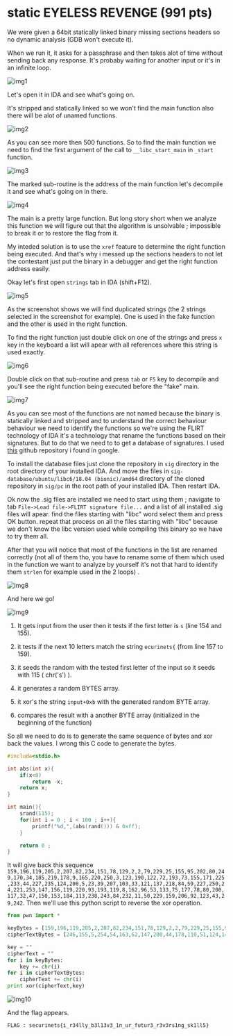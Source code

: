 # static EYELESS REVENGE (991 pts)

We were given a 64bit statically linked binary missing sections headers so no dynamic analysis (GDB won't execute it).

When we run it, it asks for a passphrase and then takes alot of time without sending back any response. It's probaby waiting for another input or it's in an infinite loop.

![img1](exec.png)

Let's open it in IDA and see what's going on.

It's stripped and statically linked so we won't find the main function also there will be alot of unamed functions.

![img2](functions.png)

As you can see more then 500 functions. So to find the main function we need to find the first argument of the call to ```__libc_start_main``` in ```_start``` function.

![img3](start.png)

The marked sub-routine is the address of the main function let's decompile it and see what's going on in there.

![img4](main.png)
  
The main is a pretty large function. But long story short when we analyze this function we will figure out that the algorithm is unsolvable ; impossible to break it or to restore the flag from it.

My inteded solution is to use the ```xref``` feature to determine the right function being executed. And that's why i messed up the sections headers to not let the contestant just put the binary in a debugger and get the right function address easily.

Okay let's first open ```strings``` tab in IDA (shift+F12).

![img5](strings.png)

As the screenshot shows we will find duplicated strings (the 2 strings selected in the screenshot for example). One is used in the fake function and the other is used in the right function.

To find the right function just double click on one of the strings and press ```x``` key in the keyboard a list will apear with all references where this string is used exactly.

![img6](xref.png)

Double click on that sub-routine and press ```tab``` or ```F5``` key to decompile and you'll see the right function being executed before the "fake" main.

![img7](right.png)

As you can see most of the functions are not named because the binary is statically linked and stripped and to understand the correct behaviour behaviour we need to identify the functions so we're using the FLIRT technology of IDA it's a technology that rename the functions based on their signatures. But to do that we need to to get a database of signatures. I used [this](https://github.com/push0ebp/sig-database/tree/master/ubuntu/libc6/18.04%20(bionic)/amd64) github repository i found in google.

To install the database files just clone the repository in ```sig``` directory in the root directory of your installed IDA. And move the files in ```sig-database/ubuntu/libc6/18.04 (bionic)/amd64``` directory of the cloned repository in ```sig/pc``` in the root path of your installed IDA. Then restart IDA.

Ok now the .sig files are installed we need to start using them ; navigate to tab ```File->Load file->FLIRT signature file...``` and a list of all installed .sig files will apear. find the files starting with "libc" word select them and press OK button. repeat that process on all the files starting with "libc" because we don't know the libc version used while compiling this binary so we have to try them all.

After that you will notice that most of the functions in the list are renamed correctly (not all of them tho, you have to rename some of them which used in the function we want to analyze by yourself it's not that hard to identify them ```strlen``` for example used in the 2 loops) . 

![img8](ren.png)

And here we go!

![img9](last.png)

1) It gets input from the user then it tests if the first letter is ```s``` (line 154 and 155).
 
2) it tests if the next 10 letters match the string ```ecurinets{``` (from line 157 to 159).
 
3) it seeds the random with the tested first letter of the input so it seeds with 115 ( chr('s') ).
 
4) it generates a random BYTES array.

5) it xor's the string ```input+0xb``` with the generated random BYTE array.

6) compares the result with a another BYTE array (initialized in the beginning of the function)

So all we need to do is to generate the same sequence of bytes and xor back the values. I wrong this C code to generate the bytes.

```C
#include<stdio.h>

int abs(int x){
    if(x<0)
        return -x;
    return x;
}

int main(){
    srand(115);
    for(int i = 0 ; i < 100 ; i++){
        printf("%d,",(abs(rand())) & 0xff);
    }

    return 0 ; 
}
```

It will give back this sequence ```159,196,119,205,2,207,82,234,151,78,129,2,2,79,229,25,155,95,202,80,249,170,34,185,219,178,9,165,220,250,3,123,190,122,72,193,73,155,171,225,233,44,227,235,124,200,5,23,39,207,103,33,121,137,218,84,59,227,250,24,221,253,147,156,119,220,93,193,119,8,162,96,53,133,75,177,78,80,200,117,32,47,150,153,184,113,238,243,84,232,11,50,229,159,206,92,123,43,29,242```. Then we'll use this python script to reverse the xor operation.

```python
from pwn import *

keyBytes = [159,196,119,205,2,207,82,234,151,78,129,2,2,79,229,25,155,95,202,80,249,170,34,185,219,178,9,165,220,250,3,123,190,122,72,193,73,155,171,225,233,44,227,235,124,200,5,23,39,207,103,33,121,137,218,84,59,227,250,24,221,253,147,156,119,220,93,193,119,8,162,96,53,133,75,177,78,80,200,117,32,47,150,153,184,113,238,243,84,232,11,50,229,159,206,92,123,43,29,242]
cipherTextBytes = [246,155,5,254,54,163,62,147,200,44,178,110,51,124,147,42,196,110,164,15,140,216,125,223,174,198,124,215,239,165,113,72,200,73,58,178,120,245,204,190,154,71,210,135,16,253,120,29]

key = ""
cipherText = ""
for i in keyBytes:
    key += chr(i)
for i in cipherTextBytes:
    cipherText += chr(i)
print xor(cipherText,key)
```

![img10](sol.png)

And the flag appears.

```FLAG : securinets{i_r34lly_b3l13v3_1n_ur_futur3_r3v3rs1ng_sk1ll5}```





